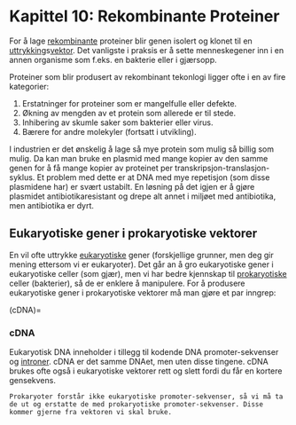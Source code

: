 # Kapittel 10: Rekombinante Proteiner

For å lage [rekombinante](rekombinant) proteiner blir genen isolert og klonet til en [uttrykking](genuttrykking)s[vektor](vektor). Det vanligste i praksis er å sette menneskegener inn i en annen organisme som f.eks. en bakterie eller i gjærsopp.

Proteiner som blir produsert av rekombinant tekonlogi ligger ofte i en av fire kategorier:

1. Erstatninger for proteiner som er mangelfulle eller defekte.
2. Økning av mengden av et protein som allerede er til stede.
3. Inhibering av skumle saker som bakterier eller virus.
4. Bærere for andre molekyler (fortsatt i utvikling).

I industrien er det ønskelig å lage så mye protein som mulig så billig som mulig. Da kan man bruke en plasmid med mange kopier av den samme genen for å få mange kopier av proteinet per transkripsjon-translasjon-syklus. Et problem med dette er at DNA med mye repetisjon (som disse plasmidene har) er svært ustabilt. En løsning på det igjen er å gjøre plasmidet antibiotikaresistant og drepe alt annet i miljøet med antibiotika, men antibiotika er dyrt.

## Eukaryotiske gener i prokaryotiske vektorer

En vil ofte uttrykke [eukaryotiske](eukaryot) gener (forskjellige grunner, men deg gir mening ettersom vi er eukaryoter). Det går an å gro eukaryotiske gener i eukaryotiske celler (som gjær), men vi har bedre kjennskap til [prokaryotiske](prokaryot) celler (bakterier), så de er enklere å manipulere. For å produsere eukaryotiske gener i prokaryotiske vektorer må man gjøre et par inngrep:

(cDNA)=

### cDNA

Eukaryotisk DNA inneholder i tillegg til kodende DNA promoter-sekvenser og [introner](introner). cDNA er det samme DNAet, men uten disse tingene. cDNA brukes ofte også i eukaryotiske vektorer rett og slett fordi du får en kortere gensekvens.

```{admonition} Promoter-sekvenser
Prokaryoter forstår ikke eukaryotiske promoter-sekvenser, så vi må ta de ut og erstatte de med prokaryotiske promoter-sekvenser. Disse kommer gjerne fra vektoren vi skal bruke.
```
